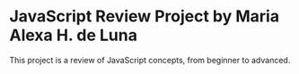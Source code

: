 # JavaScript Review Project by Maria Alexa H. de Luna 
This project is a review of JavaScript concepts, from beginner to advanced.